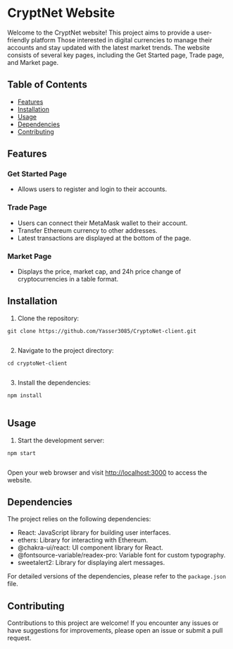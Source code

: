 <!DOCTYPE html>
<html>



<body>
  <h1>CryptNet Website</h1>
  
<p>Welcome to the CryptNet website! This project aims to provide a user-friendly platform Those interested in digital currencies to manage their accounts and stay updated with the latest market trends. The website consists of several key pages, including the Get Started page, Trade page, and Market page.</p>
  
  <h2>Table of Contents</h2>
  <ul>
    <li><a href="#features">Features</a></li>
    <li><a href="#installation">Installation</a></li>
    <li><a href="#usage">Usage</a></li>
    <li><a href="#dependencies">Dependencies</a></li>
    <li><a href="#contributing">Contributing</a></li>

  </ul>

  <h2 id="features">Features</h2>

  <h3>Get Started Page</h3>
  <ul>
    <li>Allows users to register and login to their accounts.</li>
  </ul>

  <h3>Trade Page</h3>
  <ul>
    <li>Users can connect their MetaMask wallet to their account.</li>
    <li>Transfer Ethereum currency to other addresses.</li>
    <li>Latest transactions are displayed at the bottom of the page.</li>
  </ul>

  <h3>Market Page</h3>
  <ul>
    <li>Displays the price, market cap, and 24h price change of cryptocurrencies in a table format.</li>
  </ul>

  <h2 id="installation">Installation</h2>

  <ol>
    <li>Clone the repository:</li>
  </ol>

  <pre><code>git clone https://github.com/Yasser3085/CryptoNet-client.git
  </code></pre>

  <ol start="2">
    <li>Navigate to the project directory:</li>
  </ol>

  <pre><code>cd cryptoNet-client
  </code></pre>

  <ol start="3">
    <li>Install the dependencies:</li>
  </ol>

  <pre><code>npm install
  </code></pre>

  <h2 id="usage">Usage</h2>

  <ol>
    <li>Start the development server:</li>
  </ol>

  <pre><code>npm start
  </code></pre>

  <p>Open your web browser and visit <a href="http://localhost:3000">http://localhost:3000</a> to access the website.</p>

  <h2 id="dependencies">Dependencies</h2>

  <p>The project relies on the following dependencies:</p>

  <ul>
    <li>React: JavaScript library for building user interfaces.</li>
    <li>ethers: Library for interacting with Ethereum.</li>
    <li>@chakra-ui/react: UI component library for React.</li>
    <li>@fontsource-variable/readex-pro: Variable font for custom typography.</li>
    <li>sweetalert2: Library for displaying alert messages.</li>
  </ul>

  <p>For detailed versions of the dependencies, please refer to the <code>package.json</code> file.</p>

  <h2 id="contributing">Contributing</h2>

  <p>Contributions to this project are welcome! If you encounter any issues or have suggestions for improvements, please open an issue or submit a pull request.</p>




</body>

</html>
